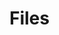 # Files

<lively-import src="_navigation.html"></lively-import>
<style>
  lively-script {
    display: inline-block
  }
</style>

<lively-script><script>
import FileCache from "src/client/filecache.js"
(async (container) => {
  var button = document.createElement("button");
  button.addEventListener("click", async () => {
    await FileCache.current().addDirectory(lively4url + "/src/client/", 5)
    await FileCache.current().addDirectory(lively4url + "/templates/", 5)
    await FileCache.current().addDirectory(lively4url + "/src/components/", 5)
    await FileCache.current().addDirectory(lively4url + "/src/parts/", 5)
    await FileCache.current().addDirectory(lively4url + "/doc/", 5)    
    await FileCache.current().addDirectory(lively4url + "/demos/", 5)    
    await FileCache.current().addDirectory(lively4url + "/test/", 5)    

    // FileCache.current().addDirectory("https://lively4/thesis/notes", 5)
    // FileCache.current().addDirectory("https://lively4/Notes", 5)
    // FileCache.current().addDirectory("https://lively4/thesis/WriteFirst", 5)
  });
  button.innerHTML = "update file cache";
  return button;
})(this.parentElement)
</script></lively-script>
<lively-script><script>
import FileCache from "src/client/filecache.js"
(async (container) => {
  var button = document.createElement("button");
  button.addEventListener("click", () => {
    FileCache.current().clear()
  });
  button.innerHTML = "clear file cache";
  return button;
})(this.parentElement)
</script></lively-script>



<lively-script><script>
import FileCache from "src/client/filecache.js"
var container = lively.query(this, "lively-container");
(async () => {
  var table = await lively.create("lively-table", this)
  var files = (await FileCache.current().db.files.toArray());
  table.setFromJSO(
    files.map(ea => {
        return {
          file: ea.url.replace(lively4url, "") + '</a> ', 
          size: ea.size,
          title: ea.title && ea.title.slice(0,100).replace(/</g,"&gt;"),
          tags: ea.tags && ea.tags.sort(), // Array.from(new Set(ea.tags))
          
        }
        // li.querySelector("a").onclick = (evt) => {
        //   container.followPath(ea.url)
        //   evt.preventDefault()
        // }
    }))
  return table
})()
</script></lively-script>

